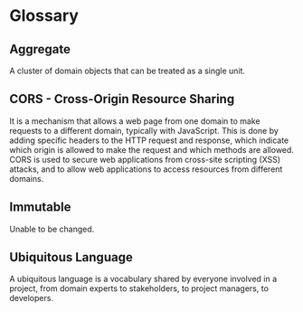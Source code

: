 # Glossary

## Aggregate

A cluster of domain objects that can be treated as a single unit.

## CORS - Cross-Origin Resource Sharing

It is a mechanism that allows a web page from one domain to make requests to a different domain, typically with JavaScript. This is done by adding specific headers to the HTTP request and response, which indicate which origin is allowed to make the request and which methods are allowed. CORS is used to secure web applications from cross-site scripting (XSS) attacks, and to allow web applications to access resources from different domains.

## Immutable

Unable to be changed.

## Ubiquitous Language

A ubiquitous language is a vocabulary shared by everyone involved in a project, from domain experts to stakeholders, to project managers, to developers.
